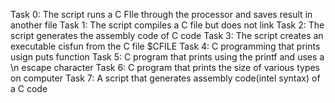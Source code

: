 Task 0: The script runs a C FIle through the processor and saves result in another file
Task 1: The script compiles a C file but does not link
Task 2: The script generates the assembly code of C code
Task 3: The script creates an executable cisfun from the C file $CFILE
Task 4: C programming that prints usign puts function
Task 5: C program that prints using the printf and uses a \n escape character
Task 6: C program that prints the size of various types on computer
Task 7: A script that generates assembly code(intel syntax) of a C code

